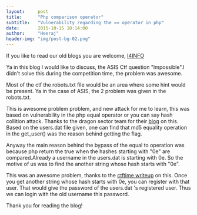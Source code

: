 ```yaml
---
layout:     post
title:      "Php comparison operator"
subtitle:   "Vulnerability regarding the == operator in php"
date:       2015-10-15 18:14:00
author:     "Heeraj"
header-img: "img/post-bg-02.png"
---
```


<p> If you like to read our old blogs you are welcome, <a href="http://heeraj123.wordpress.com">I4INFO</a> </p>

<p>Ya in this blog I would like to discuss, the ASIS Ctf question "Impossible".I didn't solve this during the competition time, the problem was awesome. </p>

<p>Most of the ctf the robots.txt file would be an area where some hint would be present. Ya in the case of ASIS, the 2 problem was given in the robots.txt.</p>

<p>This is awesome problem problem, and new attack for me to learn, this was based on vulnerability in the php equal operator or you can say hash collition attack. Thanks to the dragon sector team for their <a href="http://gynvael.coldwind.pl/?id=492">blog</a> on this. Based on the users.dat file given, one can find that md5 equality operation in the get_user() was the reason behind getting the flag.</p>

<p>Anyway the main reason behind the bypass of the equal to operation was because php return the true when the hashes starting with "0e" are compared.Already a username in the users.dat is starting with 0e. So the motive of us was to find the another string whose hash starts with "0e".</p>

<p>This was an awesome problem, thanks to the <a href="http://nandynarwhals.org/2015/10/12/asis-ctf-finals-2015-impossible-web/"> ctftime writeup</a> on this. Once you get another string whose hash starts with 0e, you can register with that user. That would give the password of the users.dat 's registered user. Thus we can login with the old username this password.</p>

<p>Thank you for reading the blog! </p>
